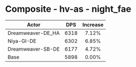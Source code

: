 # Composite - hv-as - night_fae
| Actor | DPS | Increase |
|---|:---:|:---:|
|Dreamweaver-DE_HA|6318|7.12%|
|Niya-GI-DE|6302|6.85%|
|Dreamweaver-SB-DE|6177|4.72%|
|Base|5898|0.00%|
